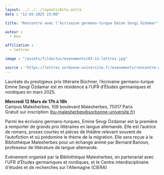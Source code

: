 ```yaml
---
layout: ../../../layouts/Actu.astro
date : "12-03-2025 23:00"

title: "Rencontre avec l’écrivaine germano-turque Emine Sevgi Özdamar"

auteur :
  - bsu

affiliation :
  - lettres

image : "/assets/fildactus/evenements/03-12-lettres.jpg"

source : "https://lettres.sorbonne-universite.fr/evenements/rencontre-avec-lecrivaine-germano-turque-emine-sevgi-ozdamar"
---
```


Lauréate du prestigieux prix littéraire Büchner, l’écrivaine germano-turque Emine Sevgi Özdamar est en résidence à l’UFR d’Études germaniques et nordiques en mars 2025.

__Mercredi 12 Mars de 17h à 18h__  
Campus Malesherbes, 108 boulevard Malesherbes, 75017 Paris  
Gratuit sur inscription (bu-malesherbes@sorbonne-universite.fr)

Parmi les écrivains germano-turques, Emine Sevgi Özdamar est la première à remporter de grands prix littéraires en langue allemande. Elle est l’autrice de romans, proses courtes et pièces de théâtre relevant souvent de l’autofiction et où prédomine le thème de la migration. Elle sera reçue à la Bibliothèque Malesherbes pour un échange animé par Bernard Banoun, professeur de littérature de langue allemande. 

Evénement organisé par la Bibliothèque Malesherbes, en partenariat avec l’UFR d’Études germaniques et nordiques, et le Centre interdisciplinaire d'études et de recherches sur l'Allemagne (CIERA)